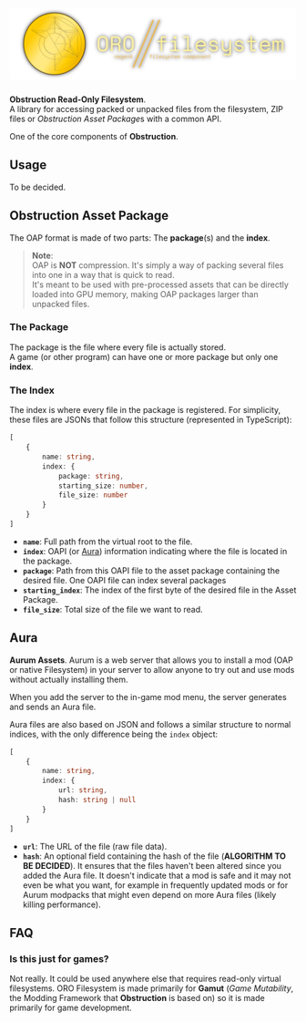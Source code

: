 # <img src="assets/orofilesystem.svg" alt="ORO Filesystem" />

**Obstruction Read-Only Filesystem**.   
A library for accessing packed or unpacked files from the filesystem, ZIP files
or *Obstruction Asset Package*s with a common API.

One of the core components of **Obstruction**.

## Usage

To be decided.

## Obstruction Asset Package

The OAP format is made of two parts: The **package**(s) and the **index**.

> **Note**:  
> OAP is **NOT** compression. It's simply a way of packing several files into
one in a way that is quick to read.  
> It's meant to be used with pre-processed assets that can be directly loaded
into GPU memory, making OAP packages larger than unpacked files.

### The Package

The package is the file where every file is actually stored.  
A game (or other program) can have one or more package but only one **index**.

### The Index

The index is where every file in the package is registered. For simplicity, these
files are JSONs that follow this structure (represented in TypeScript):

```ts
[
    {
        name: string,
        index: {
            package: string,
            starting_size: number,
            file_size: number
        }
    }
]
```
- **`name`**: Full path from the virtual root to the file.
- **`index`**: OAPI (or [Aura](#aura-todo)) information indicating where the file is located in the package.
- **`package`**: Path from this OAPI file to the asset package containing the desired file. One OAPI file can index several packages
- **`starting_index`**: The index of the first byte of the desired file in the Asset Package.
- **`file_size`**: Total size of the file we want to read.

## Aura

**Aurum Assets**. Aurum is a web server that allows you to install a mod (OAP or
native Filesystem) in your server to allow anyone to try out and use mods without
actually installing them.

When you add the server to the in-game mod menu, the server generates and sends
an Aura file.

Aura files are also based on JSON and follows a similar structure to normal
indices, with the only difference being the `index` object:

```ts
[
    {
        name: string,
        index: {
            url: string,
            hash: string | null
        }
    }
]
```
- **`url`**: The URL of the file (raw file data).
- **`hash`**: An optional field containing the hash of the file (**ALGORITHM TO BE DECIDED**). It ensures that the files haven't been altered since you added the Aura file. It doesn't indicate that a mod is safe and it may not even be what you want, for example in frequently updated mods or for Aurum modpacks that might even depend on more Aura files (likely killing performance).

## FAQ

### Is this just for games?

Not really. It could be used anywhere else that requires read-only virtual
filesystems. ORO Filesystem is made primarily for **Gamut** (*Game Mutability*,
the Modding Framework that **Obstruction** is based on) so it is made
primarily for game development.